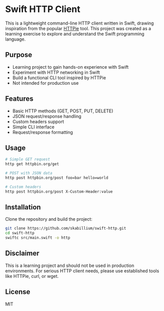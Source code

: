 # Swift HTTP Client

This is a lightweight command-line HTTP client written in Swift, drawing inspiration from the popular [HTTPie](https://httpie.io/) tool. This project was created as a learning exercise to explore and understand the Swift programming language.

## Purpose

- Learning project to gain hands-on experience with Swift
- Experiment with HTTP networking in Swift
- Build a functional CLI tool inspired by HTTPie
- Not intended for production use

## Features

- Basic HTTP methods (GET, POST, PUT, DELETE)
- JSON request/response handling
- Custom headers support
- Simple CLI interface
- Request/response formatting

## Usage

```bash
# Simple GET request
http get httpbin.org/get

# POST with JSON data
http post httpbin.org/post foo=bar hello=world

# Custom headers
http post httpbin.org/post X-Custom-Header:value
```

## Installation

Clone the repository and build the project:

```bash
git clone https://github.com/skabillium/swift-http.git
cd swift-http
swiftc src/main.swift -o http
```

## Disclaimer
This is a learning project and should not be used in production environments. For serious HTTP client needs, please use established tools like HTTPie, curl, or wget.

## License
MIT
